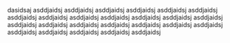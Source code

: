 dasidsaj
asddjaidsj
asddjaidsj
asddjaidsj
asddjaidsj
asddjaidsj
asddjaidsj
asddjaidsj
asddjaidsj
asddjaidsj
asddjaidsj
asddjaidsj
asddjaidsj
asddjaidsj
asddjaidsj
asddjaidsj
asddjaidsj
asddjaidsj
asddjaidsj
asddjaidsj
asddjaidsj
asddjaidsj
asddjaidsj
asddjaidsj
asddjaidsj
asddjaidsj
